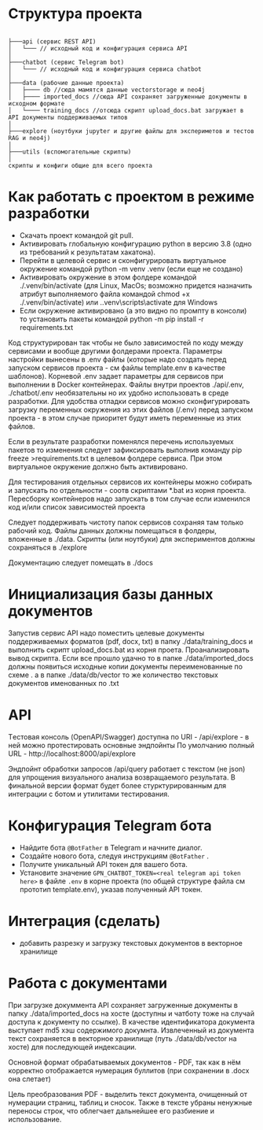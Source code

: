 # Структура проекта

```

├───api (сервис REST API)
│   └─── // исходный код и конфигурация сервиса API
│
├───chatbot (сервис Telegram bot)
│   └─── // исходный код и конфигурация сервиса chatbot
│
├───data (рабочие данные проекта)
│   ├──── db //сюда мамятся данные vectorstorage и neo4j
│   ├──── imported_docs //сюда API сохраняет загруженные документы в исходном формате
│   └──── training_docs //отсюда скрипт upload_docs.bat загружает в API документы поддерживаемых типов
│
├───explore (ноутбуки jupyter и другие файлы для экспериметов и тестов RAG и neo4j)
│
├───utils (вспомогательные скрипты)
│
скрипты и конфиги общие для всего проекта

```

# Как работать с проектом в режиме разработки

- Скачать проект командой git pull. 
- Активировать глобальную конфигурацию python в версию 3.8 (одно из требований к результатам хакатона).
- Перейти в целевой сервис и сконфигурировать виртуальное окружение командой python -m venv .venv (если еще не создано)
- Активировать окружение в этом фолдере командой ./.venv/bin/activate (для Linux, MacOs; возможно придется назначить атрибут выполняемого файла командой chmod +x ./.venv/bin/activate) или .\.venv\scripts\activate для Windows
- Если окружение активировано (а это видно по промпту в консоли) то установить пакеты командой python -m pip install -r requirements.txt

Код структурирован так чтобы не было зависимостей по коду между сервисами и вообще другими фолдерами проекта. Параметры настройки вынесены в .env файлы (которые надо создать перед запуском сервисов проекта - см файлы template.env в качестве шаблонов).
Корневой .env задает параметры для сервисов при выполнении в Docker контейнерах.
Файлы внутри проектов ./api/.env, ./chatbot/.env необязательны но их удобно использовать в среде разработки. Для удобства отладки сервисов можно сконфигурировать загрузку переменных окружения из этих файлов (<project>/.env) перед запуском проекта - в этом случае приоритет будут иметь переменные из этих файлов.

Если в результате разработки поменялся перечень используемых пакетов то изменения следует зафиксировать выполнив команду
pip freeze >requirements.txt в целевом фолдере сервиса. При этом виртуальное окружение должно быть активировано.

Для тестирования отдельных сервисов их контейнеры можно собирать и запускать по отдельности - соотв скриптами *.bat из корня проекта. Пересборку контейнеров надо запускать в том случае если изменился код и/или список зависимостей проекта

Следует поддерживать чистоту папок сервисов  сохраняя там только рабочий код. Файлы данных должны помещаться в фолдеры, вложенные в ./data. Скрипты (или ноутбуки) для экспериментов должны сохраняться в ./explore

Документацию следует помещать в ./docs

# Инициализация базы данных документов 

Запустив сервис API надо поместить целевые документы поддерживаемых форматов (pdf, docx, txt) в папку ./data/training_docs и выполнить скрипт upload_docs.bat из корня проета. Проанализировать вывод скрипта. Если все прошло удачно то в папке ./data/imported_docs должны появиться исходные копии документы переименованные по схеме <original-doc-content-md5-hash>.<original-ext>
а в папке ./data/db/vector то же количество текстовых документов именованных по <original-doc-content-md5-hash>.txt

# API

Tестовая консоль (OpenAPI/Swagger) доступна по URI - /api/explore - в ней можно протестировать основные эндпойнты
По умолчанию полный URL - http://localhost:8000/api/explore

Эндпойнт обработки запросов /api/query работает с текстом (не json) для упрощения визуального анализа возвращаемого результата.
В финальной версии формат будет более стурктурированным для интеграции с ботом и утилитами тестирования.

# Конфигурация Telegram бота 

- Найдите бота `@BotFather` в Telegram и начните диалог. 
- Создайте нового бота, следуя инструкциям  `@BotFather` . 
- Получите уникальный API токен для вашего бота. 
- Установите значение `GPN_CHATBOT_TOKEN=<real telegram api token here>` в файле `.env` в корне проекта (по общей структуре файла см прототип template.env), указав полученный API токен. 

# Интеграция (сделать)
- добавить разрезку и загрузку текстовых документов в векторное хранилище

# Работа с документами 
При загрузке докуммента API сохраняет загруженные документы в папку ./data/imported_docs на хосте (доступны и чатботу тоже на случай доступа к документу по ссылке).  В качестве идентификатора документа выступает md5 хэш содержимого докумнта. Извлеченный из документа текст сохраняется в векторное хранилище (путь ./data/db/vector на хосте) для последующей индексации.

Основной формат обрабатываемых документов - PDF, так как в нём корректно отображается нумерация буллитов (при сохранении в .docx она слетает)

Цель преобразования PDF - выделить текст документа, очищенный от нумерации страниц, таблиц и сносок.
Также в тексте убраны ненужные переносы строк, что облегчает дальнейшее его разбиение и использование.

